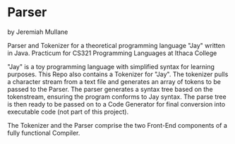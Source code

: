 # Parser
by Jeremiah Mullane

Parser and Tokenizer for a theoretical programming language "Jay" written in Java. Practicum for CS321 Programming Languages at Ithaca College

"Jay" is a toy programming language with simplified syntax for learning purposes.
This Repo also contains a Tokenizer for "Jay".
The tokenizer pulls a character stream from a text file and generates an array of tokens to be passed to the Parser.
The parser generates a syntax tree based on the tokenstream, ensuring the program conforms to Jay syntax.
The parse tree is then ready to be passed on to a Code Generator for final conversion into executable code (not part of this project).

The Tokenizer and the Parser comprise the two Front-End components of a fully functional Compiler.
